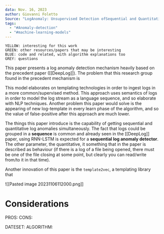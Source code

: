 ```yaml
---
data: Nov. 16, 2023
author: Giovanni Foletto
Source: "LogAnomaly: Unsupervised Detection ofSequential and Quantitative Anomalies in Unstructured Logs"
tags:
  - "#Anomaly-detection"
  - "#machine-learning-models"
---
```

```
YELLOW: interesting for this work
GREEN: other resources/papers that may be interesting
BLUE: code and related, with algorithm explanations too
GREY: questions
```

This paper presents a log anomaly detection mechanism heavily based on the precedent paper ([[DeepLog]]). 
The problem that this research group found in the precedent mechanism is 

This model elaborates on templating technologies in order to ingest logs in a more common/supervised method. This approach uses semantics of logs in order to model the log stream as a language sequence, and so elaborate with NLP techniques.
Another problem this paper would solve is the appearing of new log-template in every learn phase of the algorithm, and so the value of false-positive after this approach are much lower.

The things this paper introduce is the capability of getting sequential and quantitative log anomalies simultaneously. 
The fact that logs could be grouped in a **sequence** is common and already seen in the [[DeepLog]] paper, using RNN-LSTM is expected for a **sequential log anomaly detector**. The other parameter, the quantitative, it something that in the paper is described as behaviour (if there is a log of a file being opened, there must be one of the file closing at some point, but clearly you can read/write from/to it in that time).

Another innovation of this paper is the `template2vec`, a templating library that 






![[Pasted image 20231106112000.png]]


# Considerations

PROS:
CONS:

DATESET:
ALGORITHM:




